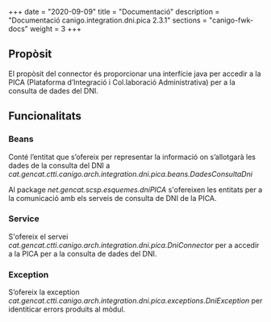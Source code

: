 +++
date        = "2020-09-09"
title       = "Documentació"
description = "Documentació canigo.integration.dni.pica 2.3.1"
sections    = "canigo-fwk-docs"
weight      = 3
+++

## Propòsit

El propòsit del connector és proporcionar una interfície java per accedir a la PICA (Plataforma d’Integració i Col.laboració Administrativa) per a la consulta de dades del DNI.

## Funcionalitats

### Beans

Conté l’entitat que s’ofereix per representar la informació on s’allotgarà les dades de la consulta del DNI a *cat.gencat.ctti.canigo.arch.integration.dni.pica.beans.DadesConsultaDni*

Al package *net.gencat.scsp.esquemes.dniPICA* s'ofereixen les entitats per a la comunicació amb els serveis de consulta de DNI de la PICA.

### Service

S'ofereix el servei *cat.gencat.ctti.canigo.arch.integration.dni.pica.DniConnector* per a accedir a la PICA per a la consulta de dades del DNI.

### Exception

S’ofereix la exception *cat.gencat.ctti.canigo.arch.integration.dni.pica.exceptions.DniException* per identiticar errors produits al mòdul.
